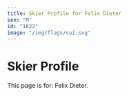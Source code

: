 ```yaml
---
title: Skier Profile for Felix Dieter
sex: "M"
id: "1822"
image: "/img/flags/sui.svg" 
---
```


# Skier Profile

This page is for: Felix Dieter.
    